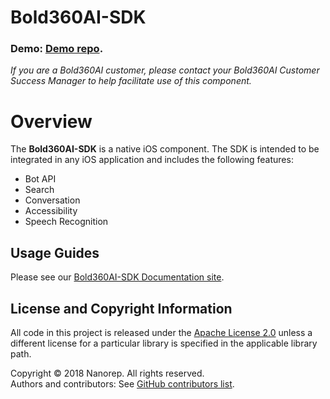 # Bold360AI-SDK

### Demo: [Demo repo](https://github.com/nanorepsdk/NRSDK-iOS-Samples).

*If you are a Bold360AI customer, please contact your Bold360AI Customer Success Manager to help facilitate use of this component.*

# Overview
The **Bold360AI-SDK** is a native iOS component. The SDK is intended to be integrated in any iOS application and includes the following features:

* Bot API
* Search
* Conversation
* Accessibility
* Speech Recognition

## Usage Guides
Please see our [Bold360AI-SDK Documentation site](https://github.com/nanorepsdk/NanorepUI/wiki).


## License and Copyright Information
All code in this project is released under the [Apache License 2.0](http://www.apache.org/licenses/) unless a different license for a particular library is specified in the applicable library path.   

Copyright © 2018 Nanorep. All rights reserved.   
Authors and contributors: See [GitHub contributors list](https://github.com/nanorepsdk/Bold360AI-SDK/graphs/contributors).
